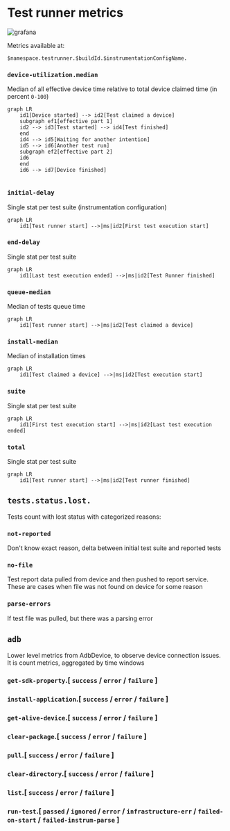 # Test runner metrics

![grafana](https://user-images.githubusercontent.com/1105133/106182950-a2e53200-61b0-11eb-9615-f892fa879c84.png)

Metrics available at:

`$namespace.testrunner.$buildId.$instrumentationConfigName.`

### `device-utilization.median`

Median of all effective device time relative to total device claimed time (in percent `0-100`)

```mermaid
graph LR
    id1[Device started] --> id2[Test claimed a device] 
    subgraph ef1[effective part 1]
    id2 --> id3[Test started] --> id4[Test finished]
    end
    id4 --> id5[Waiting for another intention]
    id5 --> id6[Another test run]
    subgraph ef2[effective part 2]
    id6
    end
    id6 --> id7[Device finished]
    
```

### `initial-delay`

Single stat per test suite (instrumentation configuration)

```mermaid
graph LR
    id1[Test runner start] -->|ms|id2[First test execution start]
```

### `end-delay`

Single stat per test suite

```mermaid
graph LR
    id1[Last test execution ended] -->|ms|id2[Test Runner finished]
```

### `queue-median`

Median of tests queue time

```mermaid
graph LR
    id1[Test runner start] -->|ms|id2[Test claimed a device]
```

### `install-median`

Median of installation times

```mermaid
graph LR
    id1[Test claimed a device] -->|ms|id2[Test execution start]
```

### `suite`

Single stat per test suite

```mermaid
graph LR
    id1[First test execution start] -->|ms|id2[Last test execution ended]
```

### `total`

Single stat per test suite

```mermaid
graph LR
    id1[Test runner start] -->|ms|id2[Test runner finished]
```

## `tests.status.lost.`

Tests count with lost status with categorized reasons:

### `not-reported`

Don't know exact reason, delta between initial test suite and reported tests

### `no-file`

Test report data pulled from device and then pushed to report service. \
These are cases when file was not found on device for some reason

### `parse-errors`

If test file was pulled, but there was a parsing error

## `adb`

Lower level metrics from AdbDevice, to observe device connection issues. \
It is count metrics, aggregated by time windows

### `get-sdk-property`.[ `success` / `error` / `failure` ]

### `install-application`.[ `success` / `error` / `failure` ]

### `get-alive-device`.[ `success` / `error` / `failure` ]

### `clear-package`.[ `success` / `error` / `failure` ]

### `pull`.[ `success` / `error` / `failure` ]

### `clear-directory`.[ `success` /  `error` / `failure` ]

### `list`.[ `success` / `error` / `failure` ]

### `run-test`.[ `passed` / `ignored` / `error` / `infrastructure-err` / `failed-on-start` / `failed-instrum-parse` ]
